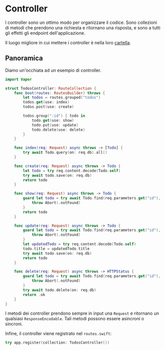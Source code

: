 # Controller

I controller sono un ottimo modo per organizzare il codice. Sono collezioni di metodi che prendono una richiesta e ritornano una risposta, e sono a tutti gli effetti gli endpoint dell'applicazione.

Il luogo migliore in cui mettere i controller è nella loro [cartella](../getting-started/folder-structure.it.md#controllers).

## Panoramica

Diamo un'occhiata ad un esempio di controller.

```swift
import Vapor

struct TodosController: RouteCollection {
    func boot(routes: RoutesBuilder) throws {
        let todos = routes.grouped("todos")
        todos.get(use: index)
        todos.post(use: create)

        todos.group(":id") { todo in
            todo.get(use: show)
            todo.put(use: update)
            todo.delete(use: delete)
        }
    }

    func index(req: Request) async throws -> [Todo] {
        try await Todo.query(on: req.db).all()
    }

    func create(req: Request) async throws -> Todo {
        let todo = try req.content.decode(Todo.self)
        try await todo.save(on: req.db)
        return todo
    }

    func show(req: Request) async throws -> Todo {
        guard let todo = try await Todo.find(req.parameters.get("id"), on: req.db) else {
            throw Abort(.notFound)
        }
        return todo
    }

    func update(req: Request) async throws -> Todo {
        guard let todo = try await Todo.find(req.parameters.get("id"), on: req.db) else {
            throw Abort(.notFound)
        }
        let updatedTodo = try req.content.decode(Todo.self)
        todo.title = updatedTodo.title
        try await todo.save(on: req.db)
        return todo
    }

    func delete(req: Request) async throws -> HTTPStatus {
        guard let todo = try await Todo.find(req.parameters.get("id"), on: req.db) {
            throw Abort(.notFound)
        }
        try await todo.delete(on: req.db)
        return .ok
    }
}
```

I metodi dei controller prendono sempre in input una `Request` e ritornano un qualsiasi `ResponseEncodable`. Tali metodi possono essere asincroni o sincroni.

Infine, il controller viene registrato nel `routes.swift`:

```swift
try app.register(collection: TodosController())
```
